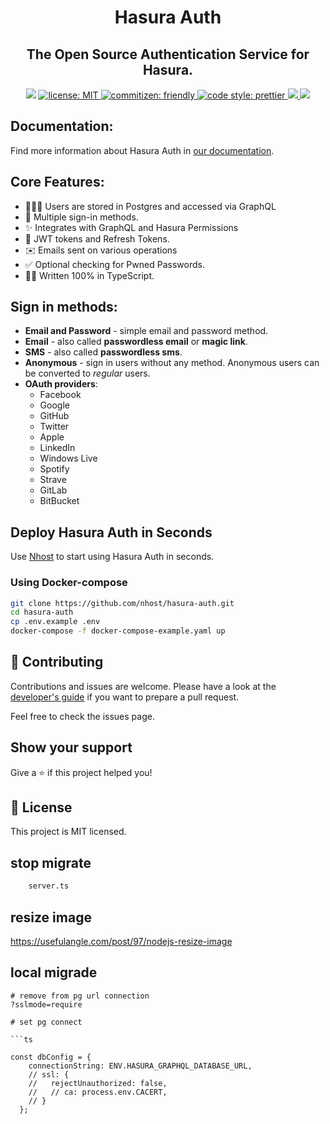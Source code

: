 <h1 align="center">Hasura Auth</h1>
<h2 align="center">The Open Source Authentication Service for Hasura.</h2>

<p align="center">
  <img src="https://img.shields.io/badge/version-2.2.1-blue.svg?cacheSeconds=2592000" />
  <a href="LICENSE">
    <img src="https://img.shields.io/badge/license-MIT-yellow.svg" alt="license: MIT" />
  </a>
  <a href="https://commitizen.github.io/cz-cli">
    <img src="https://img.shields.io/badge/commitizen-friendly-brightgreen.svg" alt="commitizen: friendly" />
  </a>
  <a href="https://prettier.io">
    <img src="https://img.shields.io/badge/code_style-prettier-ff69b4.svg" alt="code style: prettier" />
  </a>
  <a href="https://github.com/nhost/hasura-auth/actions?query=workflow%Build+branch%3Amain+event%3Apush">
    <img src="https://github.com/nhost/hasura-auth/workflows/Build/badge.svg?branch=main"/>
  </a>
  <a href="https://codecov.io/gh/nhost/hasura-auth/branch/main">
    <img src="https://codecov.io/gh/nhost/hasura-auth/branch/main/graph/badge.svg"
    />
  </a>
</p>

## Documentation:

Find more information about Hasura Auth in [our documentation](https://docs.nhost.io/reference/hasura-auth).

## Core Features:

- 🧑‍🤝‍🧑 Users are stored in Postgres and accessed via GraphQL
- 🔑 Multiple sign-in methods.
- ✨ Integrates with GraphQL and Hasura Permissions
- 🔐 JWT tokens and Refresh Tokens.
- ✉️ Emails sent on various operations
- ✅ Optional checking for Pwned Passwords.
- 👨‍💻 Written 100% in TypeScript.

## Sign in methods:

- **Email and Password** - simple email and password method.
- **Email** - also called **passwordless email** or **magic link**.
- **SMS** - also called **passwordless sms**.
- **Anonymous** - sign in users without any method. Anonymous users can be
  converted to _regular_ users.
- **OAuth providers**:
  - Facebook
  - Google
  - GitHub
  - Twitter
  - Apple
  - LinkedIn
  - Windows Live
  - Spotify
  - Strave
  - GitLab
  - BitBucket

## Deploy Hasura Auth in Seconds

Use [Nhost](https://nhost.io) to start using Hasura Auth in seconds.

### Using Docker-compose

```sh
git clone https://github.com/nhost/hasura-auth.git
cd hasura-auth
cp .env.example .env
docker-compose -f docker-compose-example.yaml up
```

## 🤝 Contributing

Contributions and issues are welcome. Please have a look at the [developer's guide](./DEVELOPERS.md) if you want to prepare a pull request.

Feel free to check the issues page.

## Show your support

Give a ⭐️ if this project helped you!

## 📝 License

This project is MIT licensed.


## stop migrate
```bash 
    server.ts
```
## resize image

https://usefulangle.com/post/97/nodejs-resize-image


## local migrade

```base
# remove from pg url connection
?sslmode=require

# set pg connect

```ts

const dbConfig = {
    connectionString: ENV.HASURA_GRAPHQL_DATABASE_URL,
    // ssl: {
    //   rejectUnauthorized: false,
    //   // ca: process.env.CACERT,
    // }
  };
  
  ```